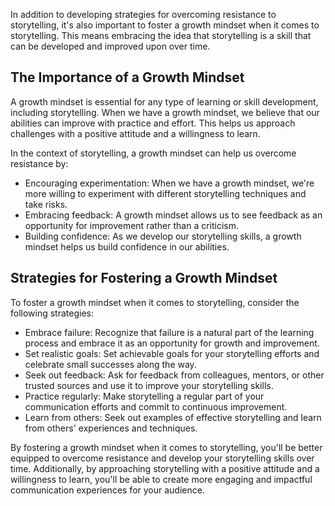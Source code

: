 
In addition to developing strategies for overcoming resistance to storytelling, it's also important to foster a growth mindset when it comes to storytelling. This means embracing the idea that storytelling is a skill that can be developed and improved upon over time.

The Importance of a Growth Mindset
----------------------------------

A growth mindset is essential for any type of learning or skill development, including storytelling. When we have a growth mindset, we believe that our abilities can improve with practice and effort. This helps us approach challenges with a positive attitude and a willingness to learn.

In the context of storytelling, a growth mindset can help us overcome resistance by:

* Encouraging experimentation: When we have a growth mindset, we're more willing to experiment with different storytelling techniques and take risks.
* Embracing feedback: A growth mindset allows us to see feedback as an opportunity for improvement rather than a criticism.
* Building confidence: As we develop our storytelling skills, a growth mindset helps us build confidence in our abilities.

Strategies for Fostering a Growth Mindset
-----------------------------------------

To foster a growth mindset when it comes to storytelling, consider the following strategies:

* Embrace failure: Recognize that failure is a natural part of the learning process and embrace it as an opportunity for growth and improvement.
* Set realistic goals: Set achievable goals for your storytelling efforts and celebrate small successes along the way.
* Seek out feedback: Ask for feedback from colleagues, mentors, or other trusted sources and use it to improve your storytelling skills.
* Practice regularly: Make storytelling a regular part of your communication efforts and commit to continuous improvement.
* Learn from others: Seek out examples of effective storytelling and learn from others' experiences and techniques.

By fostering a growth mindset when it comes to storytelling, you'll be better equipped to overcome resistance and develop your storytelling skills over time. Additionally, by approaching storytelling with a positive attitude and a willingness to learn, you'll be able to create more engaging and impactful communication experiences for your audience.
